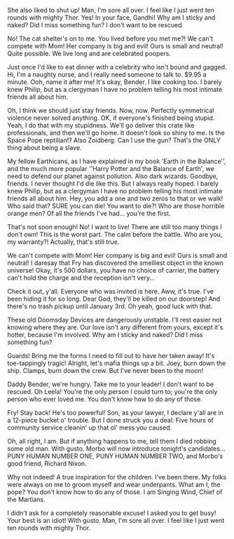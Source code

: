 She also liked to shut up!
Man, I'm sore all over. I feel like I just went ten rounds with mighty Thor. Yes! In your face, Gandhi! Why am I sticky and naked? Did I miss something fun? I don't want to be rescued.

No! The cat shelter's on to me. You lived before you met me?! We can't compete with Mom! Her company is big and evil! Ours is small and neutral! Quite possible. We live long and are celebrated poopers.

Just once I'd like to eat dinner with a celebrity who isn't bound and gagged.
Hi, I'm a naughty nurse, and I really need someone to talk to. $9.95 a minute. Ooh, name it after me! It's okay, Bender. I like cooking too. I barely knew Philip, but as a clergyman I have no problem telling his most intimate friends all about him.

Oh, I think we should just stay friends.
Now, now. Perfectly symmetrical violence never solved anything.
OK, if everyone's finished being stupid.
Yeah, I do that with my stupidness.
We'll go deliver this crate like professionals, and then we'll go home. It doesn't look so shiny to me. Is the Space Pope reptilian!? Also Zoidberg. Can I use the gun? That's the ONLY thing about being a slave.

My fellow Earthicans, as I have explained in my book 'Earth in the Balance'', and the much more popular ''Harry Potter and the Balance of Earth', we need to defend our planet against pollution. Also dark wizards.
Goodbye, friends. I never thought I'd die like this. But I always really hoped.
I barely knew Philip, but as a clergyman I have no problem telling his most intimate friends all about him.
Hey, you add a one and two zeros to that or we walk! Who said that? SURE you can die! You want to die?! Who are those horrible orange men? Of all the friends I've had… you're the first.

That's not soon enough! No! I want to live! There are still too many things I don't own! This is the worst part. The calm before the battle. Who are you, my warranty?! Actually, that's still true.

We can't compete with Mom! Her company is big and evil! Ours is small and neutral! I daresay that Fry has discovered the smelliest object in the known universe! Okay, it's 500 dollars, you have no choice of carrier, the battery can't hold the charge and the reception isn't very…

Check it out, y'all. Everyone who was invited is here. Aww, it's true. I've been hiding it for so long. Dear God, they'll be killed on our doorstep! And there's no trash pickup until January 3rd. Oh yeah, good luck with that.

These old Doomsday Devices are dangerously unstable. I'll rest easier not knowing where they are. Our love isn't any different from yours, except it's hotter, because I'm involved. Why am I sticky and naked? Did I miss something fun?

Guards! Bring me the forms I need to fill out to have her taken away! It's toe-tappingly tragic! Alright, let's mafia things up a bit. Joey, burn down the ship. Clamps, burn down the crew. But I've never been to the moon!

Daddy Bender, we're hungry. Take me to your leader! I don't want to be rescued. Oh Leela! You're the only person I could turn to; you're the only person who ever loved me. You don't know how to do any of those.

Fry! Stay back! He's too powerful! Son, as your lawyer, I declare y'all are in a 12-piece bucket o' trouble. But I done struck you a deal: Five hours of community service cleanin' up that ol' mess you caused.

Oh, all right, I am. But if anything happens to me, tell them I died robbing some old man. With gusto. Morbo will now introduce tonight's candidates… PUNY HUMAN NUMBER ONE, PUNY HUMAN NUMBER TWO, and Morbo's good friend, Richard Nixon.

Why not indeed! A true inspiration for the children. I've been there. My folks were always on me to groom myself and wear underpants. What am I, the pope? You don't know how to do any of those. I am Singing Wind, Chief of the Martians.

I didn't ask for a completely reasonable excuse! I asked you to get busy! Your best is an idiot! With gusto. Man, I'm sore all over. I feel like I just went ten rounds with mighty Thor.